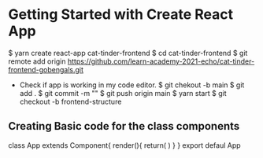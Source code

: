 # Getting Started with Create React App
$ yarn create react-app cat-tinder-frontend
$ cd cat-tinder-frontend
$ git remote add origin https://github.com/learn-academy-2021-echo/cat-tinder-frontend-gobengals.git
- Check if app is working in my code editor.
$ git chekout -b main
$ git add .
$ git commit -m ""
$ git push origin main
$ yarn start
$ git checkout -b frontend-structure
## Creating Basic code for the class components
 class App extends Component{
   render(){
     return(
      )
   }
 }
 export defaul App
